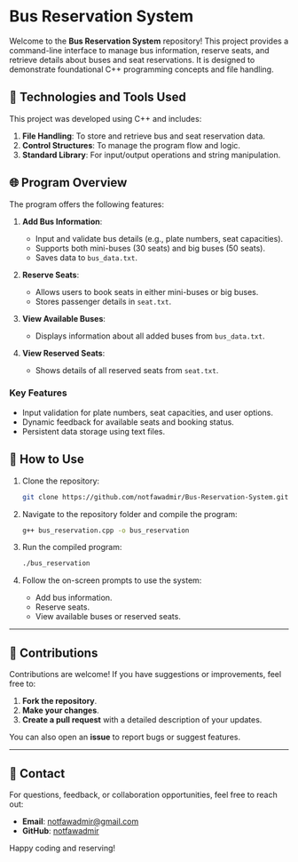 # Bus Reservation System

Welcome to the **Bus Reservation System** repository! This project provides a command-line interface to manage bus information, reserve seats, and retrieve details about buses and seat reservations. It is designed to demonstrate foundational C++ programming concepts and file handling.

## 🔧 Technologies and Tools Used

This project was developed using C++ and includes:

1. **File Handling**: To store and retrieve bus and seat reservation data.
2. **Control Structures**: To manage the program flow and logic.
3. **Standard Library**: For input/output operations and string manipulation.

## 🌐 Program Overview

The program offers the following features:

1. **Add Bus Information**:
   - Input and validate bus details (e.g., plate numbers, seat capacities).
   - Supports both mini-buses (30 seats) and big buses (50 seats).
   - Saves data to `bus_data.txt`.

2. **Reserve Seats**:
   - Allows users to book seats in either mini-buses or big buses.
   - Stores passenger details in `seat.txt`.

3. **View Available Buses**:
   - Displays information about all added buses from `bus_data.txt`.

4. **View Reserved Seats**:
   - Shows details of all reserved seats from `seat.txt`.

### Key Features

- Input validation for plate numbers, seat capacities, and user options.
- Dynamic feedback for available seats and booking status.
- Persistent data storage using text files.

## 🚀 How to Use

1. Clone the repository:
   ```bash
   git clone https://github.com/notfawadmir/Bus-Reservation-System.git
   ```

2. Navigate to the repository folder and compile the program:
   ```bash
   g++ bus_reservation.cpp -o bus_reservation
   ```

3. Run the compiled program:
   ```bash
   ./bus_reservation
   ```

4. Follow the on-screen prompts to use the system:
   - Add bus information.
   - Reserve seats.
   - View available buses or reserved seats.

---

## 🤝 Contributions

Contributions are welcome! If you have suggestions or improvements, feel free to:

1. **Fork the repository**.
2. **Make your changes**.
3. **Create a pull request** with a detailed description of your updates.

You can also open an **issue** to report bugs or suggest features.

---

## 📧 Contact

For questions, feedback, or collaboration opportunities, feel free to reach out:

- **Email**: [notfawadmir@gmail.com](mailto:notfawadmir@gmail.com)
- **GitHub**: [notfawadmir](https://github.com/notfawadmir)

Happy coding and reserving!

